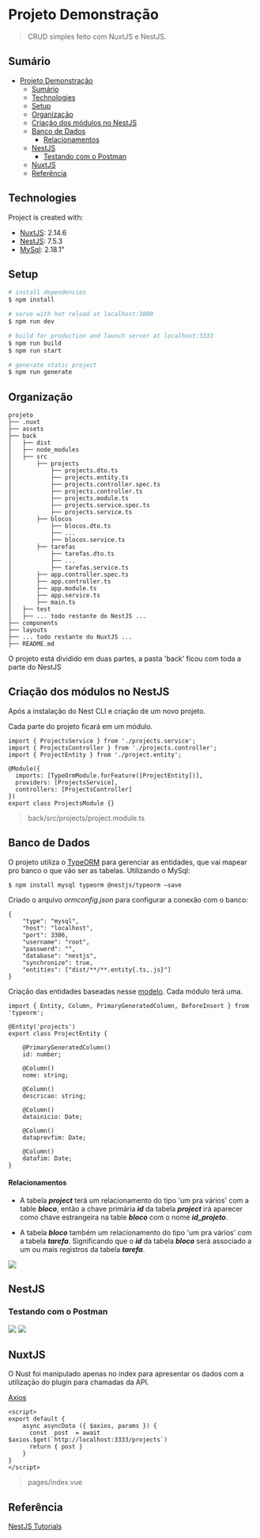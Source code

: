 # Projeto Demonstração

> CRUD simples feito com NuxtJS e NestJS.

## Sumário
- [Projeto Demonstração](#projeto-demonstração)
  - [Sumário](#sumário)
  - [Technologies](#technologies)
  - [Setup](#setup)
  - [Organização](#organização)
  - [Criação dos módulos no NestJS](#criação-dos-módulos-no-nestjs)
  - [Banco de Dados](#banco-de-dados)
      - [Relacionamentos](#relacionamentos)
  - [NestJS](#nestjs)
    - [Testando com o Postman](#testando-com-o-postman)
  - [NuxtJS](#nuxtjs)
  - [Referência](#referência)

## Technologies
Project is created with:
* [NuxtJS](https://nuxtjs.org/): 2.14.6
* [NestJS](https://nestjs.com/): 7.5.3
* [MySql](https://www.mysql.com/): 2.18.1"

## Setup

```bash
# install dependencies
$ npm install

# serve with hot reload at localhost:3000
$ npm run dev

# build for production and launch server at localhost:3333
$ npm run build
$ npm run start

# generate static project
$ npm run generate
```

## Organização
```
projeto
├── .nuxt
├── assets
├── back
│   ├── dist
│   ├── node_modules
│   ├── src
│       ├── projects
│           ├── projects.dto.ts
│           ├── projects.entity.ts
│           ├── projects.controller.spec.ts
│           ├── projects.controller.ts
│           ├── projects.module.ts
│           ├── projects.service.spec.ts
│           ├── projects.service.ts
│       ├── blocos
│           ├── blocos.dto.ts
│           ├── ...
│           ├── blocos.service.ts
│       ├── tarefas
│           ├── tarefas.dto.ts
│           ├── ...
│           ├── tarefas.service.ts
│       ├── app.controller.spec.ts
│       ├── app.controller.ts
│       ├── app.module.ts
│       ├── app.service.ts
│       ├── main.ts
│   ├── test
│   ├── ... todo restante do NestJS ...
├── components
├── layouts
├── ... todo restante do NuxtJS ...
├── README.md

```

O projeto está dividido em duas partes, a pasta 'back' ficou com toda a parte do NestJS

## Criação dos módulos no NestJS

Após a instalação do Nest CLI e criação de um novo projeto.

Cada parte do projeto ficará em um módulo.

```
import { ProjectsService } from './projects.service';
import { ProjectsController } from './projects.controller';
import { ProjectEntity } from './project.entity';

@Module({
  imports: [TypeOrmModule.forFeature([ProjectEntity])],
  providers: [ProjectsService],
  controllers: [ProjectsController]
})
export class ProjectsModule {}
```
> back/src/projects/project.module.ts

## Banco de Dados

O projeto utiliza o [TypeORM](https://typeorm.io/#/) para gerenciar as entidades, que vai mapear pro banco o que vão ser as tabelas. Utilizando o MySql:
```
$ npm install mysql typeorm @nestjs/typeorm –save
```

Criado o arquivo *ormconfig.json* para configurar a conexão com o banco:

```
{
    "type": "mysql",
    "host": "localhost",
    "port": 3306,
    "username": "root",
    "password": "",
    "database": "nestjs",
    "synchronize": true,
    "entities": ["dist/**/**.entity{.ts,.js}"]
}
```
Criação das entidades baseadas nesse [modelo](https://typeorm.io/#/entities/what-is-entity). Cada módulo terá uma.

```
import { Entity, Column, PrimaryGeneratedColumn, BeforeInsert } from 'typeorm';

@Entity('projects')
export class ProjectEntity {

    @PrimaryGeneratedColumn()
    id: number;

    @Column()
    nome: string;

    @Column()
    descricao: string;

    @Column()
    datainicio: Date;
    
    @Column()
    dataprevfim: Date;
    
    @Column()
    datafim: Date;
}
```

#### Relacionamentos

* A tabela **_project_** terá um relacionamento do tipo 'um pra vários' com a table **_bloco_**, então a chave primária **_id_** da tabela **_project_** irá aparecer como chave estrangeira na table **_bloco_** com o nome **_id_projeto_**.

* A tabela **_bloco_** também um relacionamento do tipo 'um pra vários' com a tabela **_tarefa_**. Significando que o **_id_** da tabela **_bloco_** será associado a um ou mais registros da tabela **_tarefa_**.

![](components/images/one_to_many.png)

## NestJS
### Testando com o Postman

![](components/images/postman_adicionando_projeto_um.png)
![](components/images/mysql_adicionado_projeto_um.png)

## NuxtJS
O Nust foi manipulado apenas no index para apresentar os dados com a utilização do plugin para chamadas da API.

[Axios](https://nuxtjs.org/docs/2.x/directory-structure/plugins)

```
<script>
export default {
    async asyncData ({ $axios, params }) {
      const  post  = await $axios.$get(`http://localhost:3333/projects`)
      return { post }
    }
}
</script>

```
> pages/index.vue

## Referência
[NestJS Tutorials](http://www.nestjstutorials.com/)